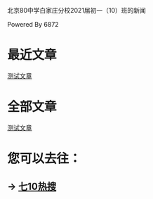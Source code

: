 北京80中学白家庄分校2021届初一（10）班的新闻

Powered By 6872

# 最近文章

[测试文章](https://7jfun.github.io/post/test)

# 全部文章

[测试文章](https://7jfun.github.io/post/test)

# 您可以去往：

## -> [七10热搜](https://7jfun.github.io/rs)
